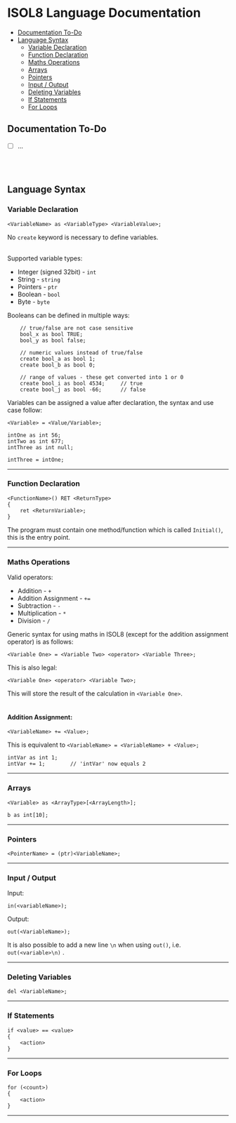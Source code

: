 <!-- omit in toc -->
# ISOL8 Language Documentation

- [Documentation To-Do](#documentation-to-do)
- [Language Syntax](#language-syntax)
	- [Variable Declaration](#variable-declaration)
	- [Function Declaration](#function-declaration)
	- [Maths Operations](#maths-operations)
	- [Arrays](#arrays)
	- [Pointers](#pointers)
	- [Input / Output](#input--output)
	- [Deleting Variables](#deleting-variables)
	- [If Statements](#if-statements)
	- [For Loops](#for-loops)

## Documentation To-Do
- [ ] ...
<br>
<br>

## Language Syntax

### Variable Declaration
```
<VariableName> as <VariableType> <VariableValue>;
```
No ``create`` keyword is necessary to define variables.<br><br>

Supported variable types:
* Integer (signed 32bit) - ``int`` 
* String - ``string``
* Pointers - ``ptr`` 
* Boolean - ``bool`` 
* Byte - ``byte`` 

Booleans can be defined in multiple ways:
```
	// true/false are not case sensitive
	bool_x as bool TRUE;
	bool_y as bool false;

	// numeric values instead of true/false
	create bool_a as bool 1;
	create bool_b as bool 0;

	// range of values - these get converted into 1 or 0
	create bool_i as bool 4534;		// true
	create bool_j as bool -66;		// false
```
Variables can be assigned a value after declaration, the syntax and use case follow:
```
<Variable> = <Value/Variable>;
```
```
intOne as int 56;
intTwo as int 677;
intThree as int null;

intThree = intOne;
```
___
### Function Declaration
```
<FunctionName>() RET <ReturnType>
{
    ret <ReturnVariable>;
}
```
The program must contain one method/function which is called ``Initial()``, this is the entry point.
___

### Maths Operations

Valid operators:<br>
* Addition - ``+``
* Addition Assignment - ``+=``
* Subtraction - ``-``
* Multiplication - ``*``
* Division - ``/``

Generic syntax for using maths in ISOL8 (except for the addition assignment operator) is as follows:
```
<Variable One> = <Variable Two> <operator> <Variable Three>;
```
This is also legal:
```
<Variable One> <operator> <Variable Two>;
```
This will store the result of the calculation in ``<Variable One>``.
<br> <br>

<!-- omit in toc -->
#### Addition Assignment:
```
<VariableName> += <Value>;
```
This is equivalent to ``<VariableName> = <VariableName> + <Value>;``
```
intVar as int 1;
intVar += 1;		// 'intVar' now equals 2
```
____

### Arrays
```
<Variable> as <ArrayType>[<ArrayLength>];
```
```
b as int[10];
```
___
### Pointers
```
<PointerName> = (ptr)<VariableName>;
```
___
### Input / Output
Input:
```
in(<variableName>);
```
Output:
```
out(<VariableName>);
```
It is also possible to add a new line ``\n`` when using ``out()``, i.e. ``out(<variable>\n)`` .
___
### Deleting Variables
```
del <VariableName>;
```
___
### If Statements
```
if <value> == <value>
{
	<action>
}
```
___
### For Loops
```
for (<count>)
{
	<action>
}
```
___